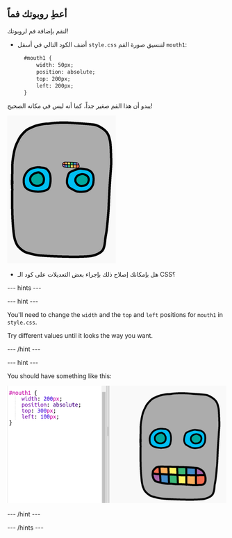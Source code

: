 ## أعطِ روبوتك فماً

لنقم بإضافة فم لروبوتك!

- أضف الكود التالي في أسفل `style.css` لتنسيق صورة الفم `mouth1`:
    
        #mouth1 {
            width: 50px;
            position: absolute;
            top: 200px;
            left: 200px;
        }
        

يبدو أن هذا الفم صغير جداً، كما أنه ليس في مكانه الصحيح!

![لقطة الشاشة](images/robot-mouth.png)

- هل بإمكانك إصلاح ذلك بإجراء بعض التعديلات على كود الـ CSS؟

\--- hints \---

\--- hint \---

You'll need to change the `width` and the `top` and `left` positions for `mouth1` in `style.css`.

Try different values until it looks the way you want.

\--- /hint \---

\--- hint \---

You should have something like this:

![screenshot](images/robot-mouth-code.png)

\--- /hint \---

\--- /hints \---